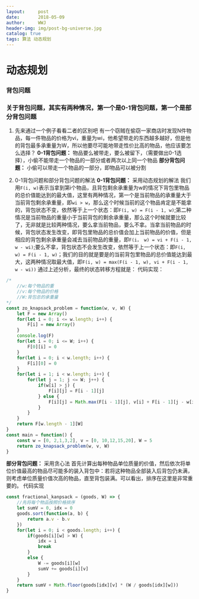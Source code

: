 ```yaml
---
layout:     post
date:       2018-05-09
author:     WWJ
header-img: img/post-bg-universe.jpg
catalog: true
tags: 算法 动态规划
---
```

# 动态规划

### 背包问题

### 关于背包问题，其实有两种情况，第一个是0-1背包问题，第一个是部分背包问题
1. 先来通过一个例子看看二者的区别吧
有一个窃贼在偷窃一家商店时发现N件物品，每一件物品的价格为vi，重量为wi，他希望带走的东西越多越好，但是他的背包最多承重量为W，所以他要尽可能地带走性价比高的物品，他应该要怎么选择？
**0-1背包问题：** 物品要么被带走，要么被留下，（需要做出0-1选择），小偷不能带走一个物品的一部分或者两次以上同一个物品
**部分背包问题：** 小偷可以带走一个物品的一部分，即物品可以被分割

2. 0-1背包问题和部分背包问题的解法
**0-1背包问题：** 采用动态规划的解法
我们用`F(i, w)`表示当拿到第i个物品，且背包剩余承重量为w的情况下背包里物品的总价值能达到的最大值，这里有两种情况，第一个是当前物品的承重量大于当前背包剩余承重量，即`wi > w`，那么这个时候当前的这个物品肯定是不能拿的，背包状态不变，依然等于上一个状态：即`F(i, w) = F(i - 1, w)`;第二种情况是当前物品的重量小于当前背包的剩余承重量，那么这个时候就要比较了，无非就是比较两种情况，要么拿当前物品，要么不拿。当拿当前物品的时候，背包状态发生改变，即背包里物品的总价值会加上当前物品的价值，但是相应的背包剩余承重量会减去当前物品的重量，即`F(i， w) = vi + F(i - 1, w - wi)`;要么不拿，背包状态不会发生改变，依然等于上一个状态：即`F(i, w) = F(i - 1, w)`；我们的目的就是要是的当前背包里物品的总价值能达到最大，这两种情况取最大值，即`F(i, w) = max(F(i - 1, w), vi + F(i - 1, w - wi))`
通过上述分析，最终的状态转移方程就是：
代码实现：
```javascript
/*
    //w:每个物品的重
    //v:每个物品的价格
    //W:背包总的承重量
*/
const zo_knapsack_problem = function(w, v, W) {
    let F = new Array()
    for(let i = 0; i <= w.length; i++) {
        F[i] = new Array()
    }
    console.log(F)
    for(let i = 0; i <= W; i++) {
        F[0][i] = 0
    }
    for(let i = 0; i < w.length; i++) {
        F[i][0] = 0
    }
    for(let i = 1; i < w.length; i++) {
        for(let j = 1; j <= W; j++) {
            if(w[i] > j) {
                F[i][j] = F[i - 1][j]
            } else {
                F[i][j] = Math.max(F[i - 1][j], v[i] + F[i - 1][j - w[i]])
            }
        }
    }
    return F[w.length - 1][W]
}
const main = function() {
    const w = [0, 2,1,3,2], v = [0, 10,12,15,20], W = 5
    return zo_knapsack_problem(w, v, W)
}
```
**部分背包问题：** 采用贪心法
首先计算出每种物品单位质量的价值，然后依次将单位价值最高的物品尽可能多的装入背包中：若将这种物品全部装入后背包仍未满，则考虑单位质量价值次高的物品，直至背包装满。可以看出，排序在这里是非常重要的。 
代码实现
```javascript
const fractional_kanpsack = (goods, W) => {
    //先将每个物品按照价格排序
    let sumV = 0, idx = 0
    goods.sort(function(a, b) {
        return a.v - b.v
    })
    for(let i = 0; i < goods.length; i++) {
        if(goods[i][w] > W) {
            idx = i
            break
        }
        else {
            W -= goods[i][w]
            sumV += goods[i][v]
        }
    }
    return sumV + Math.floor(goods[idx][v] * (W / goods[idx][w]))
}
```
